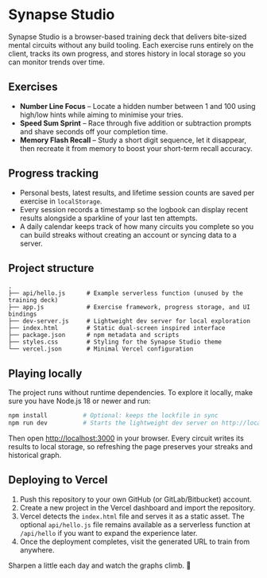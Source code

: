 # Synapse Studio

Synapse Studio is a browser-based training deck that delivers bite-sized mental circuits without any
build tooling. Each exercise runs entirely on the client, tracks its own progress, and stores history
in local storage so you can monitor trends over time.

## Exercises

- **Number Line Focus** – Locate a hidden number between 1 and 100 using high/low hints while aiming
  to minimise your tries.
- **Speed Sum Sprint** – Race through five addition or subtraction prompts and shave seconds off your
  completion time.
- **Memory Flash Recall** – Study a short digit sequence, let it disappear, then recreate it from
  memory to boost your short-term recall accuracy.

## Progress tracking

- Personal bests, latest results, and lifetime session counts are saved per exercise in
  `localStorage`.
- Every session records a timestamp so the logbook can display recent results alongside a sparkline
  of your last ten attempts.
- A daily calendar keeps track of how many circuits you complete so you can build streaks without
  creating an account or syncing data to a server.

## Project structure

```
.
├── api/hello.js      # Example serverless function (unused by the training deck)
├── app.js            # Exercise framework, progress storage, and UI bindings
├── dev-server.js     # Lightweight dev server for local exploration
├── index.html        # Static dual-screen inspired interface
├── package.json      # npm metadata and scripts
├── styles.css        # Styling for the Synapse Studio theme
└── vercel.json       # Minimal Vercel configuration
```

## Playing locally

The project runs without runtime dependencies. To explore it locally, make sure you have Node.js 18 or
newer and run:

```bash
npm install          # Optional: keeps the lockfile in sync
npm run dev          # Starts the lightweight dev server on http://localhost:3000
```

Then open <http://localhost:3000> in your browser. Every circuit writes its results to local storage,
so refreshing the page preserves your streaks and historical graph.

## Deploying to Vercel

1. Push this repository to your own GitHub (or GitLab/Bitbucket) account.
2. Create a new project in the Vercel dashboard and import the repository.
3. Vercel detects the `index.html` file and serves it as a static asset. The optional `api/hello.js`
   file remains available as a serverless function at `/api/hello` if you want to expand the
   experience later.
4. Once the deployment completes, visit the generated URL to train from anywhere.

Sharpen a little each day and watch the graphs climb. 🧠
